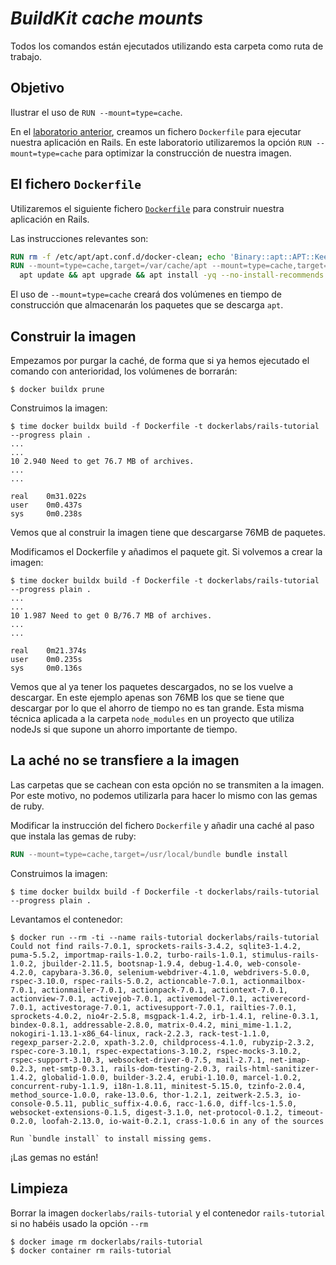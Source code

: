 # _BuildKit cache mounts_

Todos los comandos están ejecutados utilizando esta carpeta como ruta de trabajo.

## Objetivo

Ilustrar el uso de `RUN --mount=type=cache`.

En el [laboratorio anterior](../dockerfile-for-our-rails-application/README_es.md), creamos un fichero `Dockerfile`
para ejecutar nuestra aplicación en Rails. En este laboratorio utilizaremos la opción `RUN --mount=type=cache`
para optimizar la construcción de nuestra imagen.

## El fichero `Dockerfile`

Utilizaremos el siguiente fichero [`Dockerfile`](./Dockerfile) para construir nuestra aplicación en Rails.

Las instrucciones relevantes son:

```dockerfile
RUN rm -f /etc/apt/apt.conf.d/docker-clean; echo 'Binary::apt::APT::Keep-Downloaded-Packages "true";' > /etc/apt/apt.conf.d/keep-cache
RUN --mount=type=cache,target=/var/cache/apt --mount=type=cache,target=/var/lib/apt \
  apt update && apt upgrade && apt install -yq --no-install-recommends build-essential less curl openjdk-11-jre
```

El uso de `--mount=type=cache` creará dos volúmenes en tiempo de construcción que almacenarán los paquetes que se descarga
`apt`.

## Construir la imagen

Empezamos por purgar la caché, de forma que si ya hemos ejecutado el comando con anterioridad, los volúmenes de borrarán:

```shell
$ docker buildx prune
```

Construimos la imagen:

```shell
$ time docker buildx build -f Dockerfile -t dockerlabs/rails-tutorial --progress plain .
...
...
10 2.940 Need to get 76.7 MB of archives.
...
...

real    0m31.022s
user    0m0.437s
sys     0m0.238s
```

Vemos que al construir la imagen tiene que descargarse 76MB de paquetes.

Modificamos el Dockerfile y añadimos el paquete git. Si volvemos a crear la imagen:

```shell
$ time docker buildx build -f Dockerfile -t dockerlabs/rails-tutorial --progress plain .
...
...
10 1.987 Need to get 0 B/76.7 MB of archives.
...
...

real    0m21.374s
user    0m0.235s
sys     0m0.136s
```

Vemos que al ya tener los paquetes descargados, no se los vuelve a descargar. En este ejemplo
apenas son 76MB los que se tiene que descargar por lo que el ahorro de tiempo no es tan grande.
Esta misma técnica aplicada a la carpeta `node_modules` en un proyecto que utiliza nodeJs si que supone
un ahorro importante de tiempo.

## La aché no se transfiere a la imagen

Las carpetas que se cachean con esta opción no se transmiten a la imagen. Por este motivo, no podemos
utilizarla para hacer lo mismo con las gemas de ruby.

Modificar la instrucción del fichero `Dockerfile` y añadir una caché al paso que instala las gemas de ruby:

```dockerfile
RUN --mount=type=cache,target=/usr/local/bundle bundle install
```

Construimos la imagen:

```shell
$ time docker buildx build -f Dockerfile -t dockerlabs/rails-tutorial --progress plain .
```

Levantamos el contenedor:

```shell
$ docker run --rm -ti --name rails-tutorial dockerlabs/rails-tutorial
Could not find rails-7.0.1, sprockets-rails-3.4.2, sqlite3-1.4.2, puma-5.5.2, importmap-rails-1.0.2, turbo-rails-1.0.1, stimulus-rails-1.0.2, jbuilder-2.11.5, bootsnap-1.9.4, debug-1.4.0, web-console-4.2.0, capybara-3.36.0, selenium-webdriver-4.1.0, webdrivers-5.0.0, rspec-3.10.0, rspec-rails-5.0.2, actioncable-7.0.1, actionmailbox-7.0.1, actionmailer-7.0.1, actionpack-7.0.1, actiontext-7.0.1, actionview-7.0.1, activejob-7.0.1, activemodel-7.0.1, activerecord-7.0.1, activestorage-7.0.1, activesupport-7.0.1, railties-7.0.1, sprockets-4.0.2, nio4r-2.5.8, msgpack-1.4.2, irb-1.4.1, reline-0.3.1, bindex-0.8.1, addressable-2.8.0, matrix-0.4.2, mini_mime-1.1.2, nokogiri-1.13.1-x86_64-linux, rack-2.2.3, rack-test-1.1.0, regexp_parser-2.2.0, xpath-3.2.0, childprocess-4.1.0, rubyzip-2.3.2, rspec-core-3.10.1, rspec-expectations-3.10.2, rspec-mocks-3.10.2, rspec-support-3.10.3, websocket-driver-0.7.5, mail-2.7.1, net-imap-0.2.3, net-smtp-0.3.1, rails-dom-testing-2.0.3, rails-html-sanitizer-1.4.2, globalid-1.0.0, builder-3.2.4, erubi-1.10.0, marcel-1.0.2, concurrent-ruby-1.1.9, i18n-1.8.11, minitest-5.15.0, tzinfo-2.0.4, method_source-1.0.0, rake-13.0.6, thor-1.2.1, zeitwerk-2.5.3, io-console-0.5.11, public_suffix-4.0.6, racc-1.6.0, diff-lcs-1.5.0, websocket-extensions-0.1.5, digest-3.1.0, net-protocol-0.1.2, timeout-0.2.0, loofah-2.13.0, io-wait-0.2.1, crass-1.0.6 in any of the sources

Run `bundle install` to install missing gems.
```

¡Las gemas no están!

## Limpieza

Borrar la imagen `dockerlabs/rails-tutorial` y el contenedor `rails-tutorial` si no habéis usado la opción `--rm`

```shell
$ docker image rm dockerlabs/rails-tutorial
$ docker container rm rails-tutorial
```